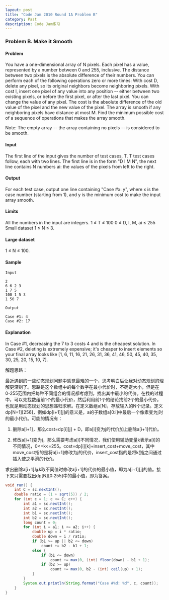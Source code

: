 ```yaml
---
layout: post
title: "Code Jam 2010 Round 1A Problem B"
category: Past
description: Code Jam练习
---
```

### Problem B. Make it Smooth

#### Problem

You have a one-dimensional array of N pixels. Each pixel has a value, represented by a number between 0 and 255, inclusive. The distance between two pixels is the absolute difference of their numbers.
You can perform each of the following operations zero or more times:
With cost D, delete any pixel, so its original neighbors become neighboring pixels.
With cost I, insert one pixel of any value into any position -- either between two existing pixels, or before the first pixel, or after the last pixel.
You can change the value of any pixel. The cost is the absolute difference of the old value of the pixel and the new value of the pixel.
The array is smooth if any neighboring pixels have distance at most M. Find the minimum possible cost of a sequence of operations that makes the array smooth.

Note: The empty array -- the array containing no pixels -- is considered to be smooth.

#### Input

The first line of the input gives the number of test cases, T. T test cases follow, each with two lines. The first line is in the form "D I M N", the next line contains N numbers ai: the values of the pixels from left to the right.

#### Output

For each test case, output one line containing "Case #x: y", where x is the case number (starting from 1), and y is the minimum cost to make the input array smooth.

#### Limits

All the numbers in the input are integers.
1 ≤ T ≤ 100
0 ≤ D, I, M, ai ≤ 255
Small dataset
1 ≤ N ≤ 3.

#### Large dataset

1 ≤ N ≤ 100.

#### Sample

```
Input 
 
2
6 6 2 3
1 7 5
100 1 5 3
1 50 7
 	
Output 

Case #1: 4
Case #2: 17
```

#### Explanation

In Case #1, decreasing the 7 to 3 costs 4 and is the cheapest solution. In Case #2, deleting is extremely expensive; it's cheaper to insert elements so your final array looks like [1, 6, 11, 16, 21, 26, 31, 36, 41, 46, 50, 45, 40, 35, 30, 25, 20, 15, 10, 7].

解题思路：

最近遇到的一些动态规划问题中感觉最难的一个，思考明白后让我对动态规划的理解更深刻了。思路是这个数组中的每个数字在最小代价时，不确定大小，但是在0-255范围内把每种不同组合的情况都考虑到，找出其中最小的代价。在找的过程中，可以先找数组前1个的最小代价，然后利用前1个的结论找前2个的最小代价，也就是用动态规划的思想递归求解。在定义数组a[N]，存放输入的N个记录。定义dp[N+1][256]，例如dp[i+1][j]的意义是，a的子数组a[0:i]中最后一个像素变为j时的最小代价。可能的情况有：

1. 删除a[i+1]，那么cost=dp[i][j] + D，即a[i]变为j的代价加上删除a[i+1]代价。 

2. 修改a[i+1]变为j，那么需要考虑a[i]不同情况，我们使用辅助变量k表示a[i]的不同情况，0<=k<=255。cost=dp[i][k]+insert_cost+move_cost，其中move_cost指的是将a[i+1]修改为j的代价，insert_cost指的是将k到j之间通过插入使之平滑的代价。

求出删除a[i+1]与k取不同值时修改a[i+1]的代价的最小值，即为a[i+1][j]的值。接下来只需要找出dp[N][0:255]中的最小值，即为答案。

```java
void run() {
	int C = sc.nextInt();
	double ratio = (1 + sqrt(5)) / 2;
	for (int c = 1; c <= C; c++) {
		int a1 = sc.nextInt();
		int a2 = sc.nextInt();
		int b1 = sc.nextInt();
		int b2 = sc.nextInt();
		long count = 0;
		for (int i = a1; i <= a2; i++) {
			double up = i * ratio;
			double down = i / ratio;
			if (b1 >= up || b2 <= down)
				count += b2 - b1 + 1;
			else {
				if (b1 <= down)
					count += max(0, (int) floor(down) - b1 + 1);
				if (b2 >= up)
					count += max(0, b2 - (int) ceil(up) + 1);
			}
		}
		System.out.println(String.format("Case #%d: %d", c, count));
	}
}
```






